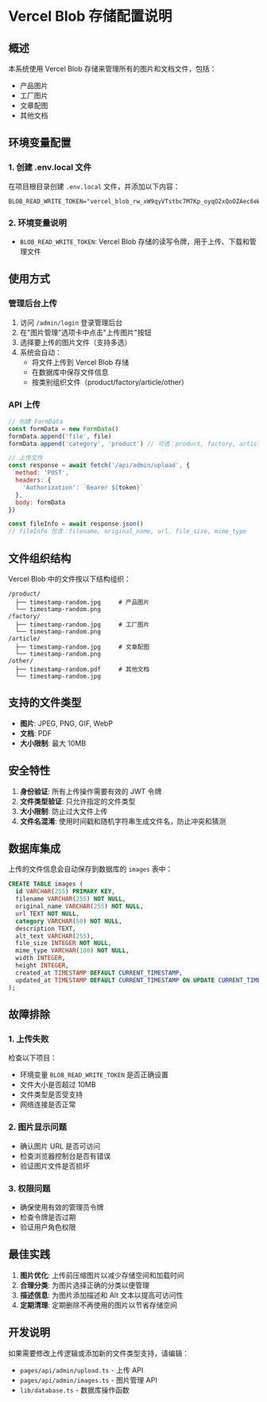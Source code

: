 # Vercel Blob 存储配置说明

## 概述

本系统使用 Vercel Blob 存储来管理所有的图片和文档文件，包括：
- 产品图片
- 工厂图片
- 文章配图
- 其他文档

## 环境变量配置

### 1. 创建 .env.local 文件

在项目根目录创建 `.env.local` 文件，并添加以下内容：

```env
BLOB_READ_WRITE_TOKEN="vercel_blob_rw_xW9qyVTstbc7M7Kp_oyqO2xQoOZAec6eWL2yWxsJvcIL2z6"
```

### 2. 环境变量说明

- `BLOB_READ_WRITE_TOKEN`: Vercel Blob 存储的读写令牌，用于上传、下载和管理文件

## 使用方式

### 管理后台上传

1. 访问 `/admin/login` 登录管理后台
2. 在"图片管理"选项卡中点击"上传图片"按钮
3. 选择要上传的图片文件（支持多选）
4. 系统会自动：
   - 将文件上传到 Vercel Blob 存储
   - 在数据库中保存文件信息
   - 按类别组织文件（product/factory/article/other）

### API 上传

```javascript
// 创建 FormData
const formData = new FormData()
formData.append('file', file)
formData.append('category', 'product') // 可选：product, factory, article, other

// 上传文件
const response = await fetch('/api/admin/upload', {
  method: 'POST',
  headers: {
    'Authorization': `Bearer ${token}`
  },
  body: formData
})

const fileInfo = await response.json()
// fileInfo 包含：filename, original_name, url, file_size, mime_type
```

## 文件组织结构

Vercel Blob 中的文件按以下结构组织：

```
/product/
  ├── timestamp-random.jpg     # 产品图片
  └── timestamp-random.png
/factory/
  ├── timestamp-random.jpg     # 工厂图片
  └── timestamp-random.png
/article/
  ├── timestamp-random.jpg     # 文章配图
  └── timestamp-random.png
/other/
  ├── timestamp-random.pdf     # 其他文档
  └── timestamp-random.jpg
```

## 支持的文件类型

- **图片**: JPEG, PNG, GIF, WebP
- **文档**: PDF
- **大小限制**: 最大 10MB

## 安全特性

1. **身份验证**: 所有上传操作需要有效的 JWT 令牌
2. **文件类型验证**: 只允许指定的文件类型
3. **大小限制**: 防止过大文件上传
4. **文件名混淆**: 使用时间戳和随机字符串生成文件名，防止冲突和猜测

## 数据库集成

上传的文件信息会自动保存到数据库的 `images` 表中：

```sql
CREATE TABLE images (
  id VARCHAR(255) PRIMARY KEY,
  filename VARCHAR(255) NOT NULL,
  original_name VARCHAR(255) NOT NULL,
  url TEXT NOT NULL,
  category VARCHAR(50) NOT NULL,
  description TEXT,
  alt_text VARCHAR(255),
  file_size INTEGER NOT NULL,
  mime_type VARCHAR(100) NOT NULL,
  width INTEGER,
  height INTEGER,
  created_at TIMESTAMP DEFAULT CURRENT_TIMESTAMP,
  updated_at TIMESTAMP DEFAULT CURRENT_TIMESTAMP ON UPDATE CURRENT_TIMESTAMP
);
```

## 故障排除

### 1. 上传失败

检查以下项目：
- 环境变量 `BLOB_READ_WRITE_TOKEN` 是否正确设置
- 文件大小是否超过 10MB
- 文件类型是否受支持
- 网络连接是否正常

### 2. 图片显示问题

- 确认图片 URL 是否可访问
- 检查浏览器控制台是否有错误
- 验证图片文件是否损坏

### 3. 权限问题

- 确保使用有效的管理员令牌
- 检查令牌是否过期
- 验证用户角色权限

## 最佳实践

1. **图片优化**: 上传前压缩图片以减少存储空间和加载时间
2. **合理分类**: 为图片选择正确的分类以便管理
3. **描述信息**: 为图片添加描述和 Alt 文本以提高可访问性
4. **定期清理**: 定期删除不再使用的图片以节省存储空间

## 开发说明

如果需要修改上传逻辑或添加新的文件类型支持，请编辑：
- `pages/api/admin/upload.ts` - 上传 API
- `pages/api/admin/images.ts` - 图片管理 API
- `lib/database.ts` - 数据库操作函数 